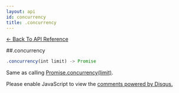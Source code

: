 ```yaml
---
layout: api
id: concurrency
title: .concurrency
---
```



[← Back To API Reference](/docs/api-reference.html)
<div class="api-code-section"><markdown>
##.concurrency

```js
.concurrency(int limit) -> Promise
```

Same as calling [Promise.concurrency(limit)](.).
</markdown></div>

<div id="disqus_thread"></div>
<script type="text/javascript">
    var disqus_title = ".concurrency";
    var disqus_shortname = "bluebirdjs";
    var disqus_identifier = "disqus-id-concurrency";
    
    (function() {
        var dsq = document.createElement("script"); dsq.type = "text/javascript"; dsq.async = true;
        dsq.src = "//" + disqus_shortname + ".disqus.com/embed.js";
        (document.getElementsByTagName("head")[0] || document.getElementsByTagName("body")[0]).appendChild(dsq);
    })();
</script>
<noscript>Please enable JavaScript to view the <a href="https://disqus.com/?ref_noscript" rel="nofollow">comments powered by Disqus.</a></noscript>